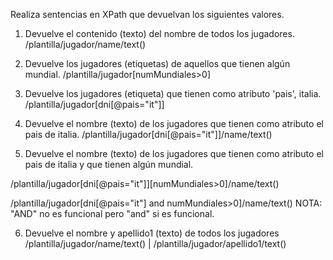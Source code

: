 Realiza sentencias en XPath que devuelvan los siguientes valores.

1.  Devuelve el contenido (texto) del nombre de todos los jugadores.
/plantilla/jugador/name/text()

2. Devuelve los jugadores (etiquetas) de aquellos que tienen algún mundial.
/plantilla/jugador[numMundiales>0]

3.  Devuelve los jugadores (etiqueta) que tienen como atributo 'pais', italia.
/plantilla/jugador[dni[@pais="it"]]

4.  Devuelve el nombre (texto) de los jugadores que tienen como atributo el pais de italia.
/plantilla/jugador[dni[@pais="it"]]/name/text()

5.  Devuelve el nombre (texto) de los jugadores que tienen como atributo el pais de italia y que tienen algún mundial.

/plantilla/jugador[dni[@pais="it"]][numMundiales>0]/name/text()

/plantilla/jugador[dni[@pais="it"] and numMundiales>0]/name/text()
NOTA: "AND" no es funcional pero "and" si es funcional.

6.  Devuelve el nombre y apellido1 (texto) de todos los jugadores
/plantilla/jugador/name/text() | /plantilla/jugador/apellido1/text()
